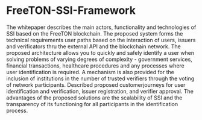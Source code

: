 # FreeTON-SSI-Framework
The whitepaper describes the main actors, functionality and technologies of SSI based on the FreeTON blockchain. The proposed system forms the technical requirements user paths based on the interaction of users, issuers and verificators thru the external API and the blockchain network. The proposed architecture allows you to quickly and safely identify a user when solving problems of varying degrees of complexity - government services, financial transactions, healthcare procedures and any processes where user identification is required. A mechanism is also provided for the inclusion of institutions in the number of trusted verifiers through the voting of network participants. Described proposed customerjourneys for user identification and verification, issuer registration, and verifier approval. The advantages of the proposed solutions are the scalability of SSI and the transparency of its functioning for all participants in the identification process. 

